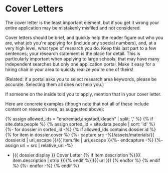 # Cover Letters

The cover letter is the least important element, but if you get it wrong
your entire application may be mistakenly misfiled and not considered. 

Cover letters should be brief, and quickly help the reader figure out who you
are, what job you're applying for (include any special numbers), and, at a very
high level, what type of research you do. Keep this last part to a few
sentences; your research statement is the place for detail. This is particularly
important when applying to large schools, that may have many independent
searches but only one application portal. Make it easy for a hiring chair in
your area to quickly realize you're one of theirs!

(Related: if a portal asks you to select research area keywords, please be
accurate. Selecting them all does not help you.)

If someone on the inside told you to apply, mention that in your cover letter.

Here are concrete examples (though note that not all of these include content
on research area, as suggested above):

{% assign allowed_ids = "endremad,angstadt,kleach" | split: ',' %}  <!-- Replace 'id1' and 'id2' with your actual ids -->
{% if site.data.people %}
{% assign sorted_id = site.data.people | sort: 'id' %}
{%- for dossier in sorted_id -%}
{% if allowed_ids contains dossier.id %}
{% for item in dossier.cover %}
{%- capture src -%}/assets/materials/{{ dossier.id | uri_escape }}/{{ item.file | uri_escape }}{%- endcapture -%}
{%- assign url = src | relative_url -%}
* [{{ dossier.display }} Cover Letter {% if item.description %}({{ item.description | strip }}){% endif %}]({{ url }})
{% endfor %}
{% endif %}
{%- endfor -%}
{% endif %}
